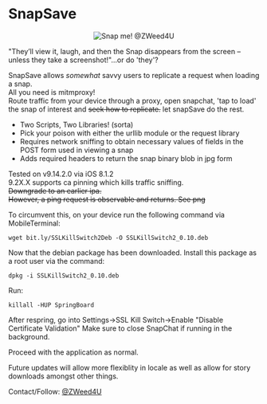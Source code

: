 # SnapSave  
<p align="center">
  <img src="https://github.com/zweed4u/SnapSave/blob/master/snap.png?raw=true" alt="Snap me! @ZWeed4U"/>
</p>

"They’ll view it, laugh, and then the Snap disappears from the screen – unless they take a screenshot!"...or do 'they'? 

SnapSave allows *somewhat* savvy users to replicate a request when loading a snap.  
All you need is mitmproxy!  
Route traffic from your device through a proxy, open snapchat, 'tap to load' the snap of interest and ~~seek how to replicate.~~ let snapSave do the rest.  
* Two Scripts, Two Libraries! (sorta)
 * Pick your poison with either the urllib module or the request library  
* Requires network sniffing to obtain necessary values of fields in the POST form used in viewing a snap  
* Adds required headers to return the snap binary blob in jpg form  

Tested on v9.14.2.0 via iOS 8.1.2  
9.2X.X supports ca pinning which kills traffic sniffing.  
~~Downgrade to an earlier ipa.  
However, a ping request is observable and returns. See png~~  


To circumvent this, on your device run the following command via MobileTerminal:

    wget bit.ly/SSLKillSwitch2Deb -O SSLKillSwitch2_0.10.deb 

Now that the debian package has been downloaded. Install this package as a root user via the command:

    dpkg -i SSLKillSwitch2_0.10.deb

Run:

    killall -HUP SpringBoard  

After respring, go into Settings->SSL Kill Switch->Enable "Disable Certificate Validation"
Make sure to close SnapChat if running in the background.  

Proceed with the application as normal.


Future updates will allow more flexiblity in locale as well as allow for story downloads amongst other things.  

Contact/Follow: [@ZWeed4U](http://www.twitter.com/zweed4u)


